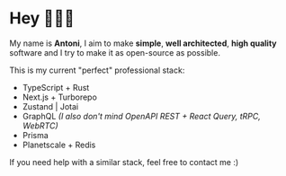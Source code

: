 <!--
<p align="center">
  <img src="https://user-images.githubusercontent.com/29360707/146340410-2e99e81a-bf4b-40bf-ac39-9d51d5923ecd.png" width="700px" alt="profile info" />  
</p> 
-->

<!-- 
Text version:

# Hey, nice to meet you!

My name is **Antoni**, I like coding and optimising things.

I'm doing *full-stack* development professionally, focusing on *TypeScript*, *React*, *Node.js* and *GraphQL*.

I also enjoy learning new things, teaching what I know best and creating open-source software.

If you like any of my open-source projects you see below, please give them a star! 😇 -->


# Hey 👋👋👋

My name is **Antoni**, I aim to make **simple**, **well architected**, **high quality** software and I try to make it as open-source as possible.

This is my current "perfect" professional stack:

- TypeScript + Rust
- Next.js + Turborepo
- Zustand | Jotai
- GraphQL _(I also don't mind OpenAPI REST + React Query, tRPC, WebRTC)_
- Prisma
- Planetscale + Redis

If you need help with a similar stack, feel free to contact me :)
